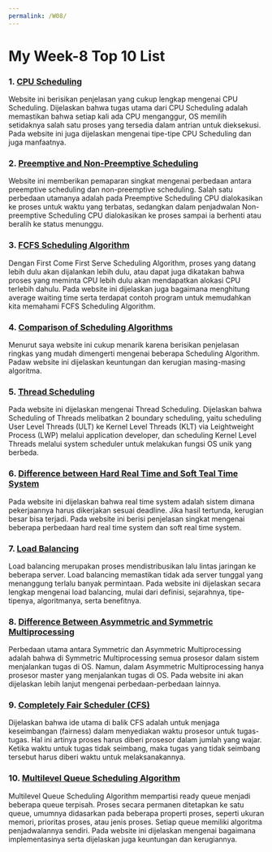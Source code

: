 ```yaml
---
permalink: /W08/
---
```

# My Week-8 Top 10 List

### 1. [CPU Scheduling](https://www.guru99.com/cpu-scheduling-algorithms.html)
Website ini berisikan penjelasan yang cukup lengkap mengenai CPU Scheduling. Dijelaskan bahwa tugas utama dari CPU Scheduling adalah memastikan bahwa setiap kali ada CPU menganggur, OS memilih setidaknya salah satu proses yang tersedia dalam antrian untuk dieksekusi. Pada website ini juga dijelaskan mengenai tipe-tipe CPU Scheduling dan juga manfaatnya.

### 2. [Preemptive and Non-Preemptive Scheduling](https://www.geeksforgeeks.org/preemptive-and-non-preemptive-scheduling/)
Website ini memberikan pemaparan singkat mengenai perbedaan antara preemptive scheduling dan non-preemptive scheduling. Salah satu perbedaan utamanya adalah pada Preemptive Scheduling CPU dialokasikan ke proses untuk waktu yang terbatas, sedangkan dalam penjadwalan Non-preemptive Scheduling CPU dialokasikan ke proses sampai ia berhenti atau beralih ke status menunggu.

### 3. [FCFS Scheduling Algorithm](https://www.studytonight.com/operating-system/first-come-first-serve)
Dengan First Come First Serve Scheduling Algorithm, proses yang datang lebih dulu akan dijalankan lebih dulu, atau dapat juga dikatakan bahwa proses yang meminta CPU lebih dulu akan mendapatkan alokasi CPU terlebih dahulu. Pada website ini dijelaskan juga bagaimana menghitung average waiting time serta terdapat contoh program untuk memudahkan kita memahami FCFS Scheduling Algorithm.

### 4. [Comparison of Scheduling Algorithms](https://www.studytonight.com/operating-system/comparision-scheduling-algorithms)
Menurut saya website ini cukup menarik karena berisikan penjelasan ringkas yang mudah dimengerti mengenai beberapa Scheduling Algorithm. Padaw website ini dijelaskan keuntungan dan kerugian masing-masing algoritma.

### 5. [Thread Scheduling](https://www.javatpoint.com/what-is-the-context-switching-in-the-operating-system)
Pada website ini dijelaskan mengenai Thread Scheduling. Dijelaskan bahwa Scheduling of Threads melibatkan 2 boundary scheduling, yaitu scheduling User Level Threads (ULT) ke Kernel Level Threads (KLT) via Leightweight Process (LWP) melalui application developer, dan scheduling Kernel Level Threads melalui system scheduler untuk melakukan fungsi OS unik yang berbeda.

### 6. [Difference between Hard Real Time and Soft Teal Time System](https://www.geeksforgeeks.org/difference-between-hard-real-time-and-soft-real-time-system/)
Pada website ini dijelaskan bahwa real time system adalah sistem dimana pekerjaannya harus dikerjakan sesuai deadline. Jika hasil tertunda, kerugian besar bisa terjadi. Pada website ini berisi penjelasan singkat mengenai beberapa perbedaan hard real time system dan soft real time system. 

### 7. [Load Balancing](https://avinetworks.com/what-is-load-balancing/)
Load balancing merupakan proses mendistribusikan lalu lintas jaringan ke beberapa server. Load balancing memastikan tidak ada server tunggal yang menanggung terlalu banyak permintaan. Pada website ini dijelaskan secara lengkap mengenai load balancing, mulai dari definisi, sejarahnya, tipe-tipenya, algoritmanya, serta benefitnya.

### 8. [Difference Between Asymmetric and Symmetric Multiprocessing](https://techdifferences.com/difference-between-symmetric-and-asymmetric-multiprocessing.html)
Perbedaan utama antara Symmetric dan Asymmetric Multiprocessing adalah bahwa di Symmetric Multiprocessing semua prosesor dalam sistem menjalankan tugas di OS. Namun, dalam Asymmetric Multiprocessing hanya prosesor master yang menjalankan tugas di OS. Pada website ini akan dijelaskan lebih lanjut mengenai perbedaan-perbedaan lainnya.

### 9. [Completely Fair Scheduler (CFS)](https://developer.ibm.com/technologies/linux/tutorials/l-completely-fair-scheduler/)
Dijelaskan bahwa ide utama di balik CFS adalah untuk menjaga keseimbangan (fairness) dalam menyediakan waktu prosesor untuk tugas-tugas. Hal ini artinya proses harus diberi prosesor dalam jumlah yang wajar. Ketika waktu untuk tugas tidak seimbang, maka tugas yang tidak seimbang tersebut harus diberi waktu untuk melaksanakannya.

### 10. [Multilevel Queue Scheduling Algorithm](https://www.studytonight.com/operating-system/multilevel-queue-scheduling)
Multilevel Queue Scheduling Algorithm mempartisi ready queue menjadi beberapa queue terpisah. Proses secara permanen ditetapkan ke satu queue, umumnya didasarkan pada beberapa properti proses, seperti ukuran memori, prioritas proses, atau jenis proses. Setiap queue memiliki algoritma penjadwalannya sendiri. Pada website ini dijelaskan mengenai bagaimana implementasinya serta dijelaskan juga keuntungan dan kerugiannya.

